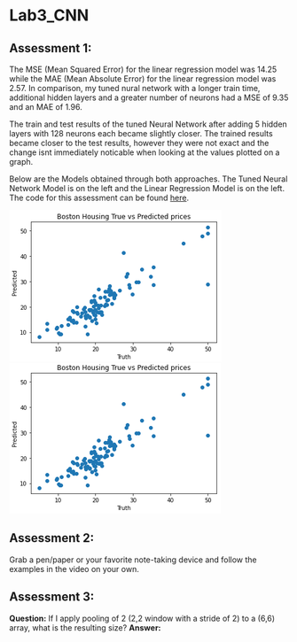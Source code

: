 # Lab3_CNN

## Assessment 1:

  The MSE (Mean Squared Error) for the linear regression model was 14.25 while the MAE (Mean Absolute Error) for the linear regression model was 2.57. In comparison, my tuned nural network with a longer train time, additional hidden layers and a greater number of neurons had a MSE of 9.35 and an MAE of 1.96.

  The train and test results of the tuned Neural Network after adding 5 hidden layers with 128 neurons each became slightly closer. The trained results became closer to the test results, however they were not exact and the change isnt immediately noticable when looking at the values plotted on a graph.
  
  Below are the Models obtained through both approaches. The Tuned Neural Network Model is on the left and the Linear Regression Model is on the left. The code for this assessment can be found [here](https://github.com/serpawatwit/Lab3_CNN/blob/main/Boston_housing_dense_NN_using_Keras_pipeline.ipynb).

![Tuned Neural Network Model](./Tuned_Neural_Network.PNG) 
![Linear Regression Model](./Linear_Regression_Model.PNG)

## Assessment 2:

  Grab a pen/paper or your favorite note-taking device and follow the examples in the video on your own.  
  
## Assessment 3:

  **Question:** If I apply pooling of 2 (2,2 window with a stride of 2) to a (6,6) array, what is the resulting size?
  **Answer:**  
